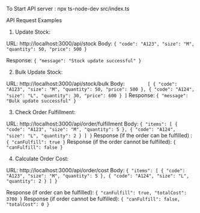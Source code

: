 To Start API server :
 npx ts-node-dev src/index.ts




API Request Examples
1. Update Stock:

URL: http://localhost:3000/api/stock
Body:
        `{
        "code": "A123",
        "size": "M",
        "quantity": 50,
        "price": 500
        }`

Response:
`{
  "message": "Stock update successful"
}`


2. Bulk Update Stock:

URL: http://localhost:3000/api/stock/bulk
Body:
`        [
        { "code": "A123", "size": "M", "quantity": 50, "price": 500 },
        { "code": "A124", "size": "L", "quantity": 30, "price": 600 }
        ]`
Response:
`{
  "message": "Bulk update successful"
}`

3. Check Order Fulfillment:

URL: http://localhost:3000/api/order/fulfillment
Body:
`{
  "items": [
    { "code": "A123", "size": "M", "quantity": 5 },
    { "code": "A124", "size": "L", "quantity": 2 }
  ]
}`
Response (if the order can be fulfilled) :
`{
  "canFulfill": true
}`
Response (if the order cannot be fulfilled):
`{
  "canFulfill": false
}`


4. Calculate Order Cost:

URL: http://localhost:3000/api/order/cost
Body:
`{
  "items": [
    { "code": "A123", "size": "M", "quantity": 5 },
    { "code": "A124", "size": "L", "quantity": 2 }
  ]
}`

Response (if order can be fulfilled):
`{
  "canFulfill": true,
  "totalCost": 3700
}`
Response (if order cannot be fulfilled):
`{
  "canFulfill": false,
  "totalCost": 0
}`